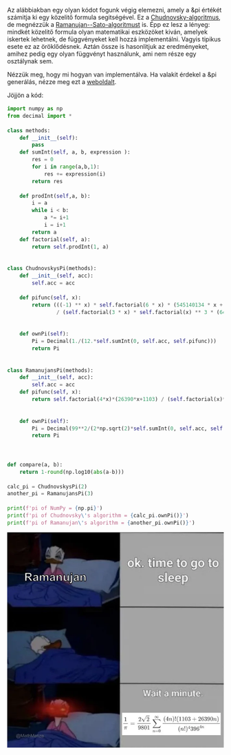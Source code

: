 Az alábbiakban egy olyan kódot fogunk végig elemezni, amely a &pi értékét számitja ki egy közelitő formula
segitségével. Ez a [Chudnovsky-algoritmus](https://en.wikipedia.org/wiki/Chudnovsky_algorithm), de megnézzük
a [Ramanujan--Sato-algoritmust](https://en.wikipedia.org/wiki/Ramanujan%E2%80%93Sato_series) is. Épp ez lesz
a lényeg: mindkét közelitő formula olyan matematikai eszközöket kiván, amelyek iskertek lehetnek, de függvényeket
kell hozzá implementálni. Vagyis tipikus esete ez az öröklődésnek. Aztán össze is hasonlitjuk az eredményeket,
amihez pedig egy olyan függvényt használunk, ami nem része egy osztálynak sem.

Nézzük meg, hogy mi hogyan van implementálva. Ha valakit érdekel a &pi generálás, nézze meg ezt a
[weboldalt](http://www.numberworld.org/y-cruncher/news/2024.html#2024_3_13).

Jöjjön a kód:
```python
import numpy as np
from decimal import *

class methods:
    def __init__(self):
        pass
    def sumInt(self, a, b, expression ):
        res = 0
        for i in range(a,b,1):
            res += expression(i)
        return res

    def prodInt(self,a, b):
        i = a
        while i < b:
            a *= i+1
            i = i+1
        return a
    def factorial(self, a):
        return self.prodInt(1, a)


class ChudnovskysPi(methods):
    def __init__(self, acc):
        self.acc = acc

    def pifunc(self, x):
        return (((-1) ** x) * self.factorial(6 * x) * (545140134 * x + 13591409)
                / (self.factorial(3 * x) * self.factorial(x) ** 3 * (640320) ** (3 * x + 1.5)))


    def ownPi(self):
        Pi = Decimal(1./(12.*self.sumInt(0, self.acc, self.pifunc)))
        return Pi


class RamanujansPi(methods):
    def __init__(self, acc):
        self.acc = acc
    def pifunc(self, x):
        return self.factorial(4*x)*(26390*x+1103) / (self.factorial(x)**4 * 396**(4*x))


    def ownPi(self):
        Pi = Decimal(99**2/(2*np.sqrt(2)*self.sumInt(0, self.acc, self.pifunc)))
        return Pi



def compare(a, b):
    return 1-round(np.log10(abs(a-b)))

calc_pi = ChudnovskysPi(2)
another_pi = RamanujansPi(3)

print(f'pi of NumPy = {np.pi}')
print(f'pi of Chudnovsky\'s algorithm = {calc_pi.ownPi()}')
print(f'pi of Ramanujan\'s algorithm = {another_pi.ownPi()}')
```

![](Ramanujan.png)